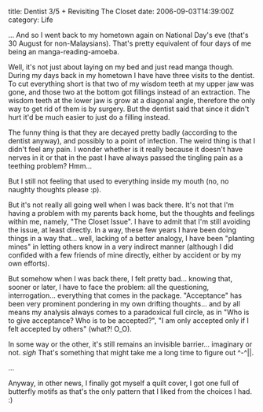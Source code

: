 title: Dentist 3/5 + Revisiting The Closet
date: 2006-09-03T14:39:00Z
category: Life

… And so I went back to my hometown again on National Day's eve (that's 30 August for non-Malaysians). That's pretty equivalent of four days of me being an manga-reading-amoeba.

Well, it's not just about laying on my bed and just read manga though. During my days back in my hometown I have have three visits to the dentist. To cut everything short is that two of my wisdom teeth at my upper jaw was gone, and those two at the bottom got fillings instead of an extraction. The wisdom teeth at the lower jaw is grow at a diagonal angle, therefore the only way to get rid of them is by surgery. But the dentist said that since it didn't hurt it'd be much easier to just do a filling instead.

The funny thing is that they are decayed pretty badly (according to the dentist anyway), and possibly to a point of infection. The weird thing is that I didn't feel any pain. I wonder whether is it really because it doesn't have nerves in it or that in the past I have always passed the tingling pain as a teething problem? Hmm…

But I still not feeling that used to everything inside my mouth (no, no naughty thoughts please :p).

But it's not really all going well when I was back there. It's not that I'm having a problem with my parents back home, but the thoughts and feelings within me, namely, "The Closet Issue". I have to admit that I'm still avoiding the issue, at least directly. In a way, these few years I have been doing things in a way that… well, lacking of a better analogy, I have been "planting mines" in letting others know in a very indirect manner (although I did confided with a few friends of mine directly, either by accident or by my own efforts).

But somehow when I was back there, I felt pretty bad… knowing that, sooner or later, I have to face the problem: all the questioning, interrogation… everything that comes in the package. "Acceptance" has been very prominent pondering in my own drifting thoughts… and by all means my analysis always comes to a paradoxical full circle, as in "Who is to give acceptance? Who is to be accepted?", "I am only accepted only if I felt accepted by others" (what?! O\_O).

In some way or the other, it's still remains an invisible barrier… imaginary or not. *sigh* That's something that might take me a long time to figure out ^-^||.

…

Anyway, in other news, I finally got myself a quilt cover, I got one full of butterfly motifs as that's the only pattern that I liked from the choices I had. :)
